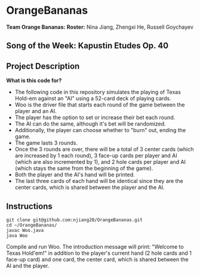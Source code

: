 # OrangeBananas
**Team Orange Bananas:**
**Roster:** Nina Jiang, Zhengxi He, Russell Goychayev
## Song of the Week: Kapustin Etudes Op. 40

## Project Description
**What is this code for?**
* The following code in this repository simulates the playing of Texas Hold-em against an "AI" using a 52-card deck of playing cards.
* Woo is the driver file that starts each round of the game between the player and an AI. 
* The player has the option to set or increase their bet each round. 
* The AI can do the same, although it's bet will be randomized. 
* Additionally, the player can choose whether to "burn" out, ending the game. 
* The game lasts 3 rounds. 
* Once the 3 rounds are over, there will be a total of 3 center cards (which are increased by 1 each round), 3 face-up cards per player and AI (which are also incremented by 1), and 2 hole cards per player and AI (which stays the same from the beginning of the game). 
* Both the player and the AI's hand will be printed. 
* The last three cards of each hand will be identical since they are the center cards, which is shared between the player and the AI.

## Instructions
```
git clone git@github.com:njiang20/OrangeBananas.git
cd ~/OrangeBananas/
javac Woo.java
java Woo
```
Compile and run Woo. The introduction message will print: "Welcome to Texas Hold'em!" in addition to the player's current hand (2 hole cards and 1 face-up card) and one card, the center card, which is shared between the AI and the player.
